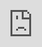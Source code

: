 ```yaml
---
layout: post
title: "레인x 소프라노 가수 조수미가 '가디언즈' MV에서 '우주의' 케이팝 팬 플랫폼을 위해 마법 같은 이야기를 들려준다."
author: "undefined"
thumbnail: "https://www.allkpop.com/upload/2021/02/content/090507/thumb/1612865265_germainej.jpg"
tags: 
---
```




<div class="video_wrapper" style="padding-top: 56.25%;">
    <iframe id="player" class="main_video" src="https://www.youtube.com/embed/0Hy1CAlgIVs" width="100%" height="100%" frameborder="0" allowfullscreen="" style="display: block !important; position: absolute; top: 0px; left: 0px; width: 100%; height: 100%;"></iframe>
</div>


비와 소프라노 가수 조수미가 `우주` 케이팝 팬 플랫폼 `가디언즈` 뮤직비디오를 공개했다.

그 MV는 알려지지 않은 땅을 여행하는 두 명의 불가사의한 인물들의 마법 같은 이야기를 들려준다. `Guardians`는 `Universe`로 알려진 새로운 K-pop 팬 플랫폼의 주제곡이다.

위의 레인x 조수미의 `가디언즈` MV를 보시고, 여러분의 생각을 아래 댓글로 알려주시기 바랍니다.